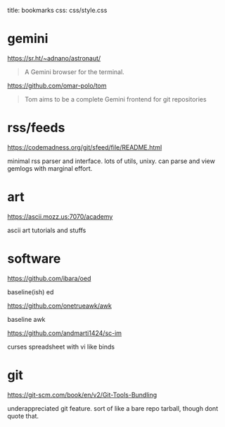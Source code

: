 title: bookmarks
css:   css/style.css

gemini
======

<https://sr.ht/~adnano/astronaut/>

> A Gemini browser for the terminal.

<https://github.com/omar-polo/tom>

> Tom aims to be a complete Gemini frontend for git repositories

rss/feeds
=========

<https://codemadness.org/git/sfeed/file/README.html>

minimal rss parser and interface. lots of utils, unixy. can parse and
view gemlogs with marginal effort.

art
===

<https://ascii.mozz.us:7070/academy>

ascii art tutorials and stuffs

software
========

<https://github.com/ibara/oed>

baseline(ish) ed

<https://github.com/onetrueawk/awk>

baseline awk

<https://github.com/andmarti1424/sc-im>

curses spreadsheet with vi like binds

git
===

<https://git-scm.com/book/en/v2/Git-Tools-Bundling>

underappreciated git feature. sort of like a bare repo tarball, though
dont quote that.
